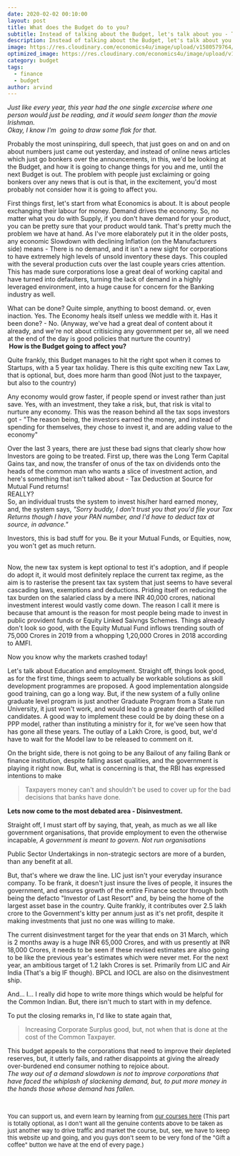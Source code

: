 ```yaml
---
date: 2020-02-02 00:10:00
layout: post
title: What does the Budget do to you?
subtitle: Instead of talking about the Budget, let's talk about you - The Common Indian taxpayer.
description: Instead of talking about the Budget, let's talk about you - The Common Indian taxpayer.
image: https://res.cloudinary.com/economics4u/image/upload/v1580579764/budget_ovelns.jpg
optimized_image: https://res.cloudinary.com/economics4u/image/upload/v1580579764/budget_ovelns.jpg
category: budget
tags:
  - finance
  - budget
author: arvind
---
```



<em> Just like every year, this year had the one single excercise where one person would just be reading, and it would seem longer than the movie Irishman. <br>Okay, I know I'm  going to draw some flak for that.</em>

Probably the most uninspiring, dull speech, that just goes on and on and on about numbers just came out yesterday, and instead of online news articles which just go bonkers over the announcements, in this, we'd be looking at the Budget, and how it is going to change things for you and me, until the next Budget is out. The problem with people just exclaiming or going bonkers over any news that is out is that, in the excitement, you'd most probably not consider how it is going to affect you.

First things first, let's start from what Economics is about. It is about people exchanging their labour for money. Demand drives the economy. So, no matter what you do with Supply, if you don't have demand for your product, you can be pretty sure that your product would tank. That's pretty much the problem we have at hand. As I've more elaborately put it in the older posts, any economic Slowdown with declining Inflation (on the Manufacturers side) means - There is no demand, and it isn't a new sight for corporations to have extremely high levels of unsold inventory these days. This coupled with the several production cuts over the last couple years cries attention. This has made sure corporations lose a great deal of working capital and have turned into defaulters, turning the lack of demand in a highly leveraged environment,  into a huge cause for concern for the Banking industry as well.

What can be done? Quite simple, anything to boost demand. or, even inaction. Yes. The Economy heals itself unless we meddle with it. Has it been done? - No. (Anyway, we've had a great deal of content about it already, and we're not about critisicing any government per se, all we need at the end of the day is good policies that nurture the country) <br><strong> How is the Budget going to affect you?</strong>
<br>

Quite frankly, this Budget manages to hit the right spot when it comes to Startups, with a 5 year tax holiday. There is this quite exciting new Tax Law, that is optional, but, does more harm than good (Not just to the taxpayer, but also to the country)<br>

Any economy would grow faster, if people spend or invest rather than just save. Yes, with an investment, they take a risk, but, that risk is vital to nurture any economy. This was the reason behind all the tax sops investors got - "The reason being, the investors earned the money, and instead of spending for themselves, they chose to invest it, and are adding value to the economy"

Over the last 3 years, there are just these bad signs that clearly show how Investors are going to be treated. First up, there was the Long Term Capital Gains tax, and now, the transfer of onus of the tax on dividends onto the heads of the common man who wants a slice of investment action, and here's something that isn't talked about - Tax Deduction at Source for Mutual Fund returns! <br>REALLY? <br>So, an individual trusts the system to invest his/her hard earned money, and, the system says, <i>"Sorry buddy, I don't trust you that you'd file your Tax Returns though I have your PAN number, and I'd have to deduct tax at source, in advance."</i>

Investors, this is bad stuff for you. Be it your Mutual Funds, or Equities, now, you won't get as much return.

<br>Now, the new tax system is kept optional to test it's adoption, and if people do adopt it, it would most definitely replace the current tax regime, as the aim is to rasterise the present tax tax system that just seems to have several cascading laws, exemptions and deductions. Priding itself on reducing the tax burden on the salaried class by a mere INR 40,000 crores, national investment interest would vastly come down. The reason I call it mere is because that amount is the reason for most people being made to invest in public provident funds or Equity Linked Saivngs Schemes. Things already don't look so good, with the Equity Mutual Fund inflows trending south of 75,000 Crores in 2019 from a whopping 1,20,000 Crores in 2018 according to AMFI.

Now you know why the markets crashed today!

Let's talk about Education and employment. Straight off, things look good, as for the first time, things seem to actually be workable solutions as skill development programmes are proposed. A good implementation alongside good training, can go a long way. But, if the new system of a fully online graduate level program is just another Graduate Program from a State run University, it just won't work, and would lead to a greater dearth of skilled candidates. A good way to implement these could be by doing these on a PPP model, rather than instituting a ministry for it, for we've seen how that has gone all these years. The outlay of a Lakh Crore, is good, but, we'd have to wait for the Model law to be released to comment on it.

On the bright side, there is not going to be any Bailout of any failing Bank or finance institution, despite falling asset qualities, and the government is playing it right now. But, what is concerning is that, the RBI has expressed intentions to make 

<blockquote>Taxpayers money can't and shouldn't be used to cover up for the bad decisions that banks have done.</blockquote>

 **Lets now come to the most debated area - Disinvestment.**

Straight off, I must start off by saying, that, yeah, as much as we all like government organisations, that provide employment to even the otherwise incapable, *A government is meant to govern. Not run organisations*

Public Sector Undertakings in non-strategic sectors are more of a burden, than any benefit at all.

But, that's where we draw the line. LIC just isn't your everyday insurance company. To be frank, it doesn't just insure the lives of people, it insures the government, and ensures growth of the entire Finance sector through both being the defacto "Investor of Last Resort" and, by being the home of the largest asset base in the country. Quite frankly, it contributes over 2.5 lakh crore to the Government's kitty per annum just as it's net profit, despite it making investments that just no one was willing to make.

The current disinvestment target for the year that ends on 31 March, which is 2 months away is a huge INR 65,000 Crores, and with us presently at INR 18,000 Crores, it needs to be seen if these revised estimates are also going to be like the previous year's estimates which were never met. For the next year, an ambitious target of 1.2 lakh Crores is set. Primarily from LIC and Air India (That's a big IF though). BPCL and IOCL are also on the disinvestment ship.

And... I... I really did hope to write more things which would be helpful for the Common Indian. But, there isn't much to start with in my defence.

To put the closing remarks in, I'd like to state again that,

<blockquote>Increasing Corporate Surplus good, but, not when that is done at the cost of the Common Taxpayer. </blockquote>

This budget appeals to the corporations that need to improve their depleted reserves, but, it utterly fails, and rather disappoints at giving the already over-burdened end consumer nothing to rejoice about. <br><i>The way out of a demand slowdown is not to improve corporations that have faced the whiplash of slackening demand, but, to put more money in the hands those whose demand has fallen.</i>

<br>

<font size="-1">You can support us, and evern learn by learning from <a href="schoolofmarkets.com">our courses here</a> (This part is totally optional, as I don't want all the genuine contents above to be taken as just another way to drive traffic and market the course, but, see, we have to keep this website up and going, and you guys don't seem to be very fond of the "Gift a coffee" button we have at the end of every page.)</font>